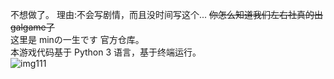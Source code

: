 不想做了。
理由:不会写剧情，而且没时间写这个...
~~你怎么知道我们左右社真的出galgame了~~  
这里是 minの一生です 官方仓库。  
本游戏代码基于 Python 3 语言，基于终端运行。  
![img111](/.readme/1723254362611.png)

